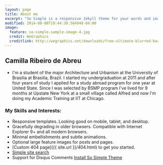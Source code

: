 ```yaml
---
layout: page
title: About me
excerpt: "So Simple is a responsive Jekyll theme for your words and images."
modified: 2014-08-08T19:44:38.564948-04:00
image:
  feature: so-simple-sample-image-4.jpg
  credit: WeGraphics
  creditlink: http://wegraphics.net/downloads/free-ultimate-blurred-background-pack/
---
```

## Camilla Ribeiro de Abreu
* I'm a student of the major Architecture and Urbanism at the University of Brasilia at Brasilia, Brazil. I started my undergraduation at 2011 and after four years of study I applied for a study abroad program for one year at United State. Since I was selected by BSMP program I've lived for 9 months at Upstate New York at a small village called Alfred and now I'm doing my Academic Training at IIT at Chicago.

### My Skills and Interests:

* Responsive templates. Looking good on mobile, tablet, and desktop.
* Gracefully degrading in older browsers. Compatible with Internet Explorer 9+ and all modern browsers.
* Minimal embellishments and subtle animations.
* Optional large feature images for posts and pages.
* [Custom 404 page]({{ site.url }}/404.html) to get you started.
* [Simple site search](https://github.com/christian-fei/Simple-Jekyll-Search)
* Support for Disqus Comments
<a markdown="0" href="{{ site.url }}/theme-setup" class="btn">Install So Simple Theme</a>
